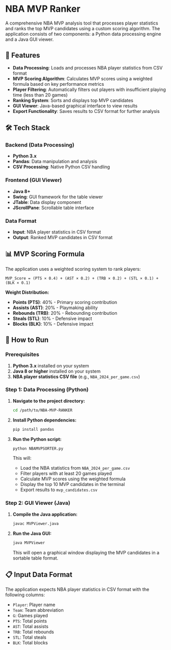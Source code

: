 # NBA MVP Ranker

A comprehensive NBA MVP analysis tool that processes player statistics and ranks the top MVP candidates using a custom scoring algorithm. The application consists of two components: a Python data processing engine and a Java GUI viewer.

## 🏀 Features

- **Data Processing**: Loads and processes NBA player statistics from CSV format
- **MVP Scoring Algorithm**: Calculates MVP scores using a weighted formula based on key performance metrics
- **Player Filtering**: Automatically filters out players with insufficient playing time (less than 20 games)
- **Ranking System**: Sorts and displays top MVP candidates
- **GUI Viewer**: Java-based graphical interface to view results
- **Export Functionality**: Saves results to CSV format for further analysis

## 🛠️ Tech Stack

### Backend (Data Processing)
- **Python 3.x**
- **Pandas**: Data manipulation and analysis
- **CSV Processing**: Native Python CSV handling

### Frontend (GUI Viewer)
- **Java 8+**
- **Swing**: GUI framework for the table viewer
- **JTable**: Data display component
- **JScrollPane**: Scrollable table interface

### Data Format
- **Input**: NBA player statistics in CSV format
- **Output**: Ranked MVP candidates in CSV format

## 📊 MVP Scoring Formula

The application uses a weighted scoring system to rank players:

```
MVP_Score = (PTS × 0.4) + (AST × 0.2) + (TRB × 0.2) + (STL × 0.1) + (BLK × 0.1)
```

**Weight Distribution:**
- **Points (PTS)**: 40% - Primary scoring contribution
- **Assists (AST)**: 20% - Playmaking ability
- **Rebounds (TRB)**: 20% - Rebounding contribution
- **Steals (STL)**: 10% - Defensive impact
- **Blocks (BLK)**: 10% - Defensive impact

## 🚀 How to Run

### Prerequisites

1. **Python 3.x** installed on your system
2. **Java 8 or higher** installed on your system
3. **NBA player statistics CSV file** (e.g., `NBA_2024_per_game.csv`)

### Step 1: Data Processing (Python)

1. **Navigate to the project directory:**
   ```bash
   cd /path/to/NBA-MVP-RANKER
   ```

2. **Install Python dependencies:**
   ```bash
   pip install pandas
   ```

3. **Run the Python script:**
   ```bash
   python NBAMVPSORTER.py
   ```

   This will:
   - Load the NBA statistics from `NBA_2024_per_game.csv`
   - Filter players with at least 20 games played
   - Calculate MVP scores using the weighted formula
   - Display the top 10 MVP candidates in the terminal
   - Export results to `mvp_candidates.csv`

### Step 2: GUI Viewer (Java)

1. **Compile the Java application:**
   ```bash
   javac MVPViewer.java
   ```

2. **Run the Java GUI:**
   ```bash
   java MVPViewer
   ```

   This will open a graphical window displaying the MVP candidates in a sortable table format.

## 📋 Input Data Format

The application expects NBA player statistics in CSV format with the following columns:
- `Player`: Player name
- `Team`: Team abbreviation
- `G`: Games played
- `PTS`: Total points
- `AST`: Total assists
- `TRB`: Total rebounds
- `STL`: Total steals
- `BLK`: Total blocks
